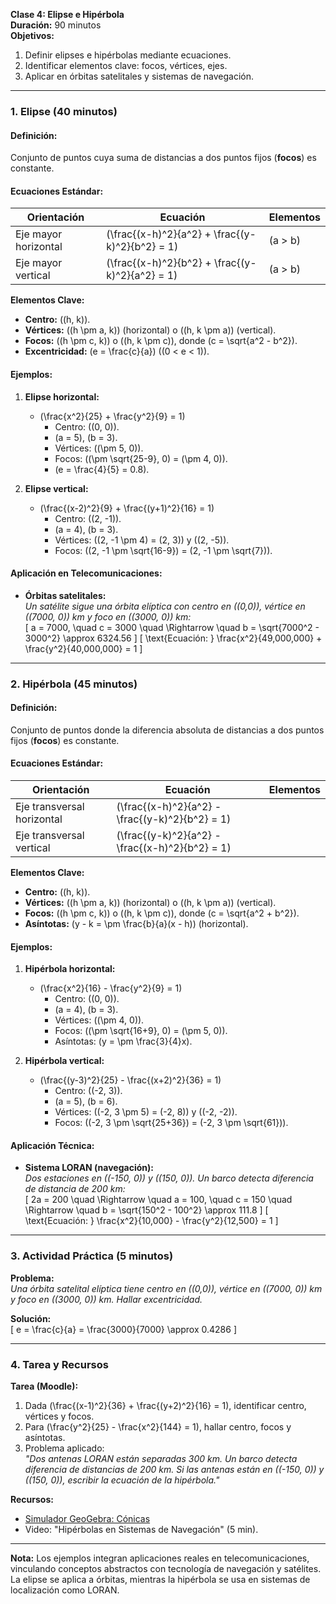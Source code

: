 **Clase 4: Elipse e Hipérbola**  
**Duración:** 90 minutos  
**Objetivos:**  
1. Definir elipses e hipérbolas mediante ecuaciones.  
2. Identificar elementos clave: focos, vértices, ejes.  
3. Aplicar en órbitas satelitales y sistemas de navegación.  

---

### **1. Elipse (40 minutos)**  
#### **Definición:**  
Conjunto de puntos cuya suma de distancias a dos puntos fijos (**focos**) es constante.  

#### **Ecuaciones Estándar:**  
| **Orientación** | **Ecuación** | **Elementos** |  
|-----------------|--------------|---------------|  
| Eje mayor horizontal | \(\frac{(x-h)^2}{a^2} + \frac{(y-k)^2}{b^2} = 1\) | \(a > b\) |  
| Eje mayor vertical | \(\frac{(x-h)^2}{b^2} + \frac{(y-k)^2}{a^2} = 1\) | \(a > b\) |  

**Elementos Clave:**  
- **Centro:** \((h, k)\).  
- **Vértices:** \((h \pm a, k)\) (horizontal) o \((h, k \pm a)\) (vertical).  
- **Focos:** \((h \pm c, k)\) o \((h, k \pm c)\), donde \(c = \sqrt{a^2 - b^2}\).  
- **Excentricidad:** \(e = \frac{c}{a}\) (\(0 < e < 1\)).  

#### **Ejemplos:**  
1. **Elipse horizontal:**  
   - \(\frac{x^2}{25} + \frac{y^2}{9} = 1\)  
     - Centro: \((0, 0)\).  
     - \(a = 5\), \(b = 3\).  
     - Vértices: \((\pm 5, 0)\).  
     - Focos: \((\pm \sqrt{25-9}, 0) = (\pm 4, 0)\).  
     - \(e = \frac{4}{5} = 0.8\).  

2. **Elipse vertical:**  
   - \(\frac{(x-2)^2}{9} + \frac{(y+1)^2}{16} = 1\)  
     - Centro: \((2, -1)\).  
     - \(a = 4\), \(b = 3\).  
     - Vértices: \((2, -1 \pm 4) = (2, 3)\) y \((2, -5)\).  
     - Focos: \((2, -1 \pm \sqrt{16-9}) = (2, -1 \pm \sqrt{7})\).  

#### **Aplicación en Telecomunicaciones:**  
- **Órbitas satelitales:**  
  *Un satélite sigue una órbita elíptica con centro en \((0,0)\), vértice en \((7000, 0)\) km y foco en \((3000, 0)\) km:*  
  \[
  a = 7000, \quad c = 3000 \quad \Rightarrow \quad b = \sqrt{7000^2 - 3000^2} \approx 6324.56
  \]
  \[
  \text{Ecuación: } \frac{x^2}{49,000,000} + \frac{y^2}{40,000,000} = 1
  \]

---

### **2. Hipérbola (45 minutos)**  
#### **Definición:**  
Conjunto de puntos donde la diferencia absoluta de distancias a dos puntos fijos (**focos**) es constante.  

#### **Ecuaciones Estándar:**  
| **Orientación** | **Ecuación** | **Elementos** |  
|-----------------|--------------|---------------|  
| Eje transversal horizontal | \(\frac{(x-h)^2}{a^2} - \frac{(y-k)^2}{b^2} = 1\) | |  
| Eje transversal vertical | \(\frac{(y-k)^2}{a^2} - \frac{(x-h)^2}{b^2} = 1\) | |  

**Elementos Clave:**  
- **Centro:** \((h, k)\).  
- **Vértices:** \((h \pm a, k)\) (horizontal) o \((h, k \pm a)\) (vertical).  
- **Focos:** \((h \pm c, k)\) o \((h, k \pm c)\), donde \(c = \sqrt{a^2 + b^2}\).  
- **Asíntotas:** \(y - k = \pm \frac{b}{a}(x - h)\) (horizontal).  

#### **Ejemplos:**  
1. **Hipérbola horizontal:**  
   - \(\frac{x^2}{16} - \frac{y^2}{9} = 1\)  
     - Centro: \((0, 0)\).  
     - \(a = 4\), \(b = 3\).  
     - Vértices: \((\pm 4, 0)\).  
     - Focos: \((\pm \sqrt{16+9}, 0) = (\pm 5, 0)\).  
     - Asíntotas: \(y = \pm \frac{3}{4}x\).  

2. **Hipérbola vertical:**  
   - \(\frac{(y-3)^2}{25} - \frac{(x+2)^2}{36} = 1\)  
     - Centro: \((-2, 3)\).  
     - \(a = 5\), \(b = 6\).  
     - Vértices: \((-2, 3 \pm 5) = (-2, 8)\) y \((-2, -2)\).  
     - Focos: \((-2, 3 \pm \sqrt{25+36}) = (-2, 3 \pm \sqrt{61})\).  

#### **Aplicación Técnica:**  
- **Sistema LORAN (navegación):**  
  *Dos estaciones en \((-150, 0)\) y \((150, 0)\). Un barco detecta diferencia de distancia de 200 km:*  
  \[
  2a = 200 \quad \Rightarrow \quad a = 100, \quad c = 150 \quad \Rightarrow \quad b = \sqrt{150^2 - 100^2} \approx 111.8
  \]
  \[
  \text{Ecuación: } \frac{x^2}{10,000} - \frac{y^2}{12,500} = 1
  \]

---

### **3. Actividad Práctica (5 minutos)**  
**Problema:**  
*Una órbita satelital elíptica tiene centro en \((0,0)\), vértice en \((7000, 0)\) km y foco en \((3000, 0)\) km. Hallar excentricidad.*  

**Solución:**  
\[
e = \frac{c}{a} = \frac{3000}{7000} \approx 0.4286
\]

---

### **4. Tarea y Recursos**  
**Tarea (Moodle):**  
1. Dada \(\frac{(x-1)^2}{36} + \frac{(y+2)^2}{16} = 1\), identificar centro, vértices y focos.  
2. Para \(\frac{y^2}{25} - \frac{x^2}{144} = 1\), hallar centro, focos y asíntotas.  
3. Problema aplicado:  
   *"Dos antenas LORAN están separadas 300 km. Un barco detecta diferencia de distancias de 200 km. Si las antenas están en \((-150, 0)\) y \((150, 0)\), escribir la ecuación de la hipérbola."*  

**Recursos:**  
- [Simulador GeoGebra: Cónicas](https://www.geogebra.org/m/DRHKY3N7)  
- Video: "Hipérbolas en Sistemas de Navegación" (5 min).  

---

**Nota:** Los ejemplos integran aplicaciones reales en telecomunicaciones, vinculando conceptos abstractos con tecnología de navegación y satélites. La elipse se aplica a órbitas, mientras la hipérbola se usa en sistemas de localización como LORAN.